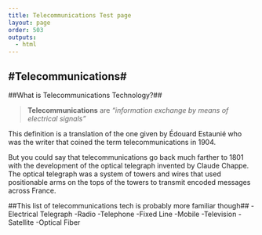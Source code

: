 ```yaml
---
title: Telecommunications Test page
layout: page
order: 503
outputs:
  - html
---
```

#Telecommunications#
----------
##What is Telecommunications Technology?##

>**Telecommunications** are _“information exchange by means of electrical signals”_

This definition is a translation of the one given by Édouard Estaunié who was the writer that coined the term telecommunications in 1904.

But you could say that telecommunications go back much farther to 1801 with the development of the optical telegraph invented by Claude Chappe. The optical telegraph was a system of towers and wires that used positionable arms on the tops of the towers to transmit encoded messages across France.

##This list of telecommunications tech is probably more familiar though##
-Electrical Telegraph
-Radio
  -Telephone
  -Fixed Line
-Mobile
-Television
-Satellite
-Optical Fiber
